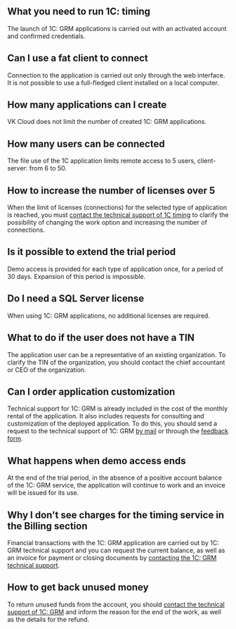 ## What you need to run 1C: timing

The launch of 1C: GRM applications is carried out with an activated account and confirmed credentials.

## Can I use a fat client to connect

Connection to the application is carried out only through the web interface. It is not possible to use a full-fledged client installed on a local computer.

## How many applications can I create

VK Cloud does not limit the number of created 1C: GRM applications.

## How many users can be connected

The file use of the 1C application limits remote access to 5 users, client-server: from 6 to 50.

## How to increase the number of licenses over 5

When the limit of licenses (connections) for the selected type of application is reached, you must [contact the technical support of 1C timing](mailto:support.1c.grm@mcs.mail.ru) to clarify the possibility of changing the work option and increasing the number of connections.

## Is it possible to extend the trial period

Demo access is provided for each type of application once, for a period of 30 days. Expansion of this period is impossible.

## Do I need a SQL Server license

When using 1C: GRM applications, no additional licenses are required.

## What to do if the user does not have a TIN

The application user can be a representative of an existing organization. To clarify the TIN of the organization, you should contact the chief accountant or CEO of the organization.

## Can I order application customization

Technical support for 1C: GRM is already included in the cost of the monthly rental of the application. It also includes requests for consulting and customization of the deployed application. To do this, you should send a request to the technical support of 1C: GRM [by mail](mailto:support.1c.grm@mcs.mail.ru) or through the [feedback form](/en/contacts).

## What happens when demo access ends

At the end of the trial period, in the absence of a positive account balance of the 1C: GRM service, the application will continue to work and an invoice will be issued for its use.

## Why I don't see charges for the timing service in the Billing section

Financial transactions with the 1C: GRM application are carried out by 1C: GRM technical support and you can request the current balance, as well as an invoice for payment or closing documents by [contacting the 1C: GRM technical support](mailto:support.1c.grm@mcs.mail.ru).

## How to get back unused money

To return unused funds from the account, you should [contact the technical support of 1C: GRM](mailto:support.1c.grm@mcs.mail.ru) and inform the reason for the end of the work, as well as the details for the refund.
